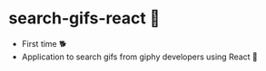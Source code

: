 # search-gifs-react 👻

- First time 🐕
- Application to search gifs from giphy developers using React 🐸
